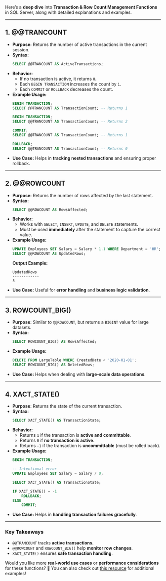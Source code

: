Here’s a **deep dive** into **Transaction & Row Count Management Functions** in SQL Server, along with detailed explanations and examples.

---

## **1. @@TRANCOUNT**
- **Purpose:** Returns the number of active transactions in the current session.
- **Syntax:**
  ```sql
  SELECT @@TRANCOUNT AS ActiveTransactions;
  ```
- **Behavior:**
  - If no transaction is active, it returns `0`.
  - Each `BEGIN TRANSACTION` increases the count by `1`.
  - Each `COMMIT` or `ROLLBACK` decreases the count.
- **Example Usage:**
  ```sql
  BEGIN TRANSACTION;
  SELECT @@TRANCOUNT AS TransactionCount; -- Returns 1
  
  BEGIN TRANSACTION;
  SELECT @@TRANCOUNT AS TransactionCount; -- Returns 2
  
  COMMIT;
  SELECT @@TRANCOUNT AS TransactionCount; -- Returns 1
  
  ROLLBACK;
  SELECT @@TRANCOUNT AS TransactionCount; -- Returns 0
  ```
- **Use Case:** Helps in **tracking nested transactions** and ensuring proper rollback.

---

## **2. @@ROWCOUNT**
- **Purpose:** Returns the number of rows affected by the last statement.
- **Syntax:**
  ```sql
  SELECT @@ROWCOUNT AS RowsAffected;
  ```
- **Behavior:**
  - Works with `SELECT`, `INSERT`, `UPDATE`, and `DELETE` statements.
  - Must be used **immediately** after the statement to capture the correct value.
- **Example Usage:**
  ```sql
  UPDATE Employees SET Salary = Salary * 1.1 WHERE Department = 'HR';
  SELECT @@ROWCOUNT AS UpdatedRows;
  ```
  **Output Example:**  
  ```
  UpdatedRows
  ------------
  5
  ```
- **Use Case:** Useful for **error handling** and **business logic validation**.

---

## **3. ROWCOUNT_BIG()**
- **Purpose:** Similar to `@@ROWCOUNT`, but returns a `BIGINT` value for large datasets.
- **Syntax:**
  ```sql
  SELECT ROWCOUNT_BIG() AS RowsAffected;
  ```
- **Example Usage:**
  ```sql
  DELETE FROM LargeTable WHERE CreatedDate < '2020-01-01';
  SELECT ROWCOUNT_BIG() AS DeletedRows;
  ```
- **Use Case:** Helps when dealing with **large-scale data operations**.

---

## **4. XACT_STATE()**
- **Purpose:** Returns the state of the current transaction.
- **Syntax:**
  ```sql
  SELECT XACT_STATE() AS TransactionState;
  ```
- **Behavior:**
  - Returns `1` if the transaction is **active and committable**.
  - Returns `0` if **no transaction is active**.
  - Returns `-1` if the transaction is **uncommittable** (must be rolled back).
- **Example Usage:**
  ```sql
  BEGIN TRANSACTION;
  
  -- Intentional error
  UPDATE Employees SET Salary = Salary / 0;
  
  SELECT XACT_STATE() AS TransactionState;
  
  IF XACT_STATE() = -1
      ROLLBACK;
  ELSE
      COMMIT;
  ```
- **Use Case:** Helps in **handling transaction failures gracefully**.

---

### **Key Takeaways**
- `@@TRANCOUNT` tracks **active transactions**.
- `@@ROWCOUNT` and `ROWCOUNT_BIG()` help **monitor row changes**.
- `XACT_STATE()` ensures **safe transaction handling**.

Would you like more **real-world use cases** or **performance considerations** for these functions? 🚀 You can also check out [this resource](https://www.mssqltips.com/sqlservertip/6091/how-to-use-rowcount-in-sql-server/) for additional examples!